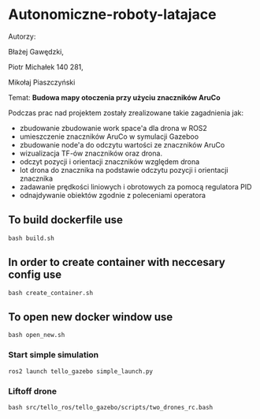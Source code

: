 # Autonomiczne-roboty-latajace

Autorzy:

Błażej Gawędzki,

Piotr Michałek 140 281,

Mikołaj Piaszczyński

Temat: **Budowa mapy otoczenia przy użyciu znaczników AruCo**

Podczas prac nad projektem zostały zrealizowane takie zagadnienia jak:
- zbudowanie zbudowanie work space'a dla drona w ROS2
- umieszczenie znaczników AruCo w symulacji Gazeboo
- zbudowanie node'a do odczytu wartości ze znaczników AruCo
- wizualizacja TF-ów znaczników oraz drona.
- odczyt pozycji i orientacji znaczników względem drona
- lot drona do znacznika na podstawie odczytu pozycji i orientacji znacznika
- zadawanie prędkości liniowych i obrotowych za pomocą regulatora PID
- odnajdywanie obiektów zgodnie z poleceniami operatora

## To build dockerfile use 
```
bash build.sh
```
## In order to create container with neccesary config use
```
bash create_container.sh
```
## To open new docker window use
```
bash open_new.sh
```
### Start simple simulation
```
ros2 launch tello_gazebo simple_launch.py
```

### Liftoff drone
```
bash src/tello_ros/tello_gazebo/scripts/two_drones_rc.bash 
```
